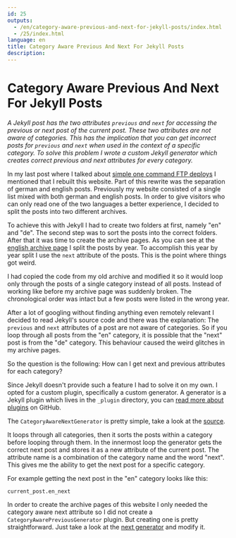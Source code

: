 ```yaml
---
id: 25
outputs:
  - /en/category-aware-previous-and-next-for-jekyll-posts/index.html
  - /25/index.html
language: en
title: Category Aware Previous And Next For Jekyll Posts
description:
---
```

# Category Aware Previous And Next For Jekyll Posts

*A Jekyll post has the two attributes `previous` and `next` for accessing the previous or next post of the current post. These two attributes are not aware of categories. This has the implication that you can get incorrect posts for `previous` and `next` when used in the context of a specific category. To solve this problem I wrote a custom Jekyll generator which creates correct previous and next attributes for every category.*

In my last post where I talked about [simple one command FTP deploys](http://stravid.com/en/jekyll-one-command-ftp-deploys/) I mentioned that I rebuilt this website. Part of this rewrite was the separation of german and english posts. Previously my website consisted of a single list mixed with both german and english posts. In order to give visitors who can only read one of the two languages a better experience, I decided to split the  posts into two different archives.

To achieve this with Jekyll I had to create two folders at first, namely "en" and "de". The second step was to sort the posts into the correct folders. After that it was time to create the archive pages. As you can see at the [english archive page](http://stravid.com/en/) I split the posts by year. To accomplish this year by year split I use the `next` attribute of the posts. This is the point where things got weird.

I had copied the code from my old archive and modified it so it would loop only through the posts of a single category instead of all posts. Instead of working like before my archive page was suddenly broken. The chronological order was intact but a few posts were listed in the wrong year.

After a lot of googling without finding anything even remotely relevant I decided to read Jekyll's source code and there was the explanation: The `previous` and `next` attributes of a post are not aware of categories. So if you loop through all posts from the "en" category, it is possible that the "next" post is from the "de" category. This behaviour caused the weird glitches in my archive pages.

So the question is the following: How can I get next and previous attributes for each category?

Since Jekyll doesn't provide such a feature I had to solve it on my own. I opted for a custom plugin, specifically a custom generator. A generator is a Jekyll plugin which lives in the `_plugin` directory, you can [read more about plugins](https://github.com/mojombo/jekyll/wiki/Plugins) on GitHub.

The `CategoryAwareNextGenerator` is pretty simple, take a look at the [source](https://gist.github.com/4078840).

It loops through all categories, then it sorts the posts within a category before looping through them. In the innermost loop the generator gets the correct next post and stores it as a new attribute of the current post. The attribute name is a combination of the category name and the word "next". This gives me the ability to get the next post for a specific category.

For example getting the next post in the "en" category looks like this:

`current_post.en_next`

In order to create the archive pages of this website I only needed the category aware next attribute so I did not create a `CategoryAwarePreviousGenerator` plugin. But creating one is pretty straightforward. Just take a look at the [next generator](https://gist.github.com/4078840) and modify it.
